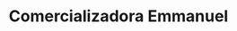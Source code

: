 ---
title: "Comercializadora Emmanuel"
url: /mazatenango/comercializadora-emmanuel/
shop: Eisenwaren
---
